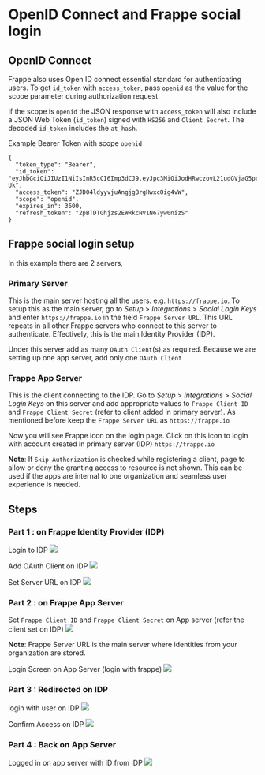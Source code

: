 # OpenID Connect and Frappe social login

## OpenID Connect

Frappe also uses Open ID connect essential standard for authenticating users. To get `id_token` with `access_token`, pass `openid` as the value for the scope parameter during authorization request.

If the scope is `openid` the JSON response with `access_token` will also include a JSON Web Token (`id_token`) signed with `HS256` and `Client Secret`. The decoded `id_token` includes the `at_hash`.

Example Bearer Token with scope `openid`

```
{
  "token_type": "Bearer",
  "id_token": "eyJhbGciOiJIUzI1NiIsInR5cCI6Imp3dCJ9.eyJpc3MiOiJodHRwczovL21udGVjaG5pcXVlLmNvbSIsImF0X2hhc2giOiJOQlFXbExJUy1lQ1BXd1d4Y0EwaVpnIiwiYXVkIjoiYjg3NzJhZWQ1YyIsImV4cCI6MTQ3Nzk1NTYzMywic3ViIjoiNWFjNDE2NThkZjFiZTE1MjI4M2QxYTk0YjhmYzcwNDIifQ.1GRvhk5wNoR4GWoeQfleEDgtLS5nvj9nsO4xd8QE-Uk",
  "access_token": "ZJD04ldyyvjuAngjgBrgHwxcOig4vW",
  "scope": "openid",
  "expires_in": 3600,
  "refresh_token": "2pBTDTGhjzs2EWRkcNV1N67yw0nizS"
}
```

## Frappe social login setup

In this example there are 2 servers,

### Primary Server
This is the main server hosting all the users. e.g. `https://frappe.io`. To setup this as the main server, go to *Setup* > *Integrations* > *Social Login Keys* and enter `https://frappe.io` in the field  `Frappe Server URL`. This URL repeats in all other Frappe servers who connect to this server to authenticate. Effectively, this is the main Identity Provider (IDP). 

Under this server add as many `OAuth Client`(s) as required. Because we are setting up one app server, add only one `OAuth Client`

### Frappe App Server
This is the client connecting to the IDP. Go to *Setup* > *Integrations* > *Social Login Keys* on this server and add appropriate values to `Frappe Client ID` and `Frappe Client Secret` (refer to client added in primary server). As mentioned before keep the `Frappe Server URL` as `https://frappe.io`

Now you will see Frappe icon on the login page. Click on this icon to login with account created in primary server (IDP) `https://frappe.io`

**Note**: If `Skip Authorization` is checked while registering a client, page to allow or deny the granting access to resource is not shown. This can be used if the apps are internal to one organization and seamless user experience is needed.

## Steps

### Part 1 : on Frappe Identity Provider (IDP)

Login to IDP
<img class="screenshot" src="{{docs_base_url}}/assets/img/00-login-to-idp.png">

Add OAuth Client on IDP
<img class="screenshot" src="{{docs_base_url}}/assets/img/01-add-oauth-client-on-idp.png">

Set Server URL on IDP
<img class="screenshot" src="{{docs_base_url}}/assets/img/02-set-server-url-on-idp.png">

### Part 2 : on Frappe App Server

Set `Frappe Client ID`  and `Frappe Client Secret` on App server (refer the client set on IDP)
<img class="screenshot" src="{{docs_base_url}}/assets/img/03-set-clientid-client-secret-server-on-app-server.png">

**Note**: Frappe Server URL is the main server where identities from your organization are stored.

Login Screen on App Server (login with frappe)
<img class="screenshot" src="{{docs_base_url}}/assets/img/04-login-screen-on-app-server.png">

### Part 3 : Redirected on IDP 

login with user on IDP
<img class="screenshot" src="{{docs_base_url}}/assets/img/05-login-with-user-on-idp.png">

Confirm Access on IDP
<img class="screenshot" src="{{docs_base_url}}/assets/img/06-confirm-grant-access-on-idp.png">

### Part 4 : Back on App Server

Logged in on app server with ID from IDP
<img class="screenshot" src="{{docs_base_url}}/assets/img/07-logged-in-as-website-user-with-id-from-idp.png">
